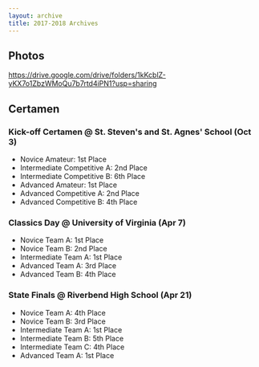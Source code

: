 ```yaml
---
layout: archive
title: 2017-2018 Archives
---
```


## Photos
<https://drive.google.com/drive/folders/1kKcblZ-yKX7o1ZbzWMoQu7b7rtd4iPN1?usp=sharing>

## Certamen
### Kick-off Certamen @ St. Steven's and St. Agnes' School (Oct 3)
- Novice Amateur: 1st Place
- Intermediate Competitive A: 2nd Place
- Intermediate Competitive B: 6th Place
- Advanced Amateur: 1st Place
- Advanced Competitive A: 2nd Place
- Advanced Competitive B: 4th Place

### Classics Day @ University of Virginia (Apr 7)
- Novice Team A: 1st Place
- Novice Team B: 2nd Place
- Intermediate Team A: 1st Place
- Advanced Team A: 3rd Place
- Advanced Team B: 4th Place

### State Finals @ Riverbend High School (Apr 21)
- Novice Team A: 4th Place
- Novice Team B: 3rd Place
- Intermediate Team A: 1st Place
- Intermediate Team B: 5th Place
- Intermediate Team C: 4th Place
- Advanced Team A: 1st Place